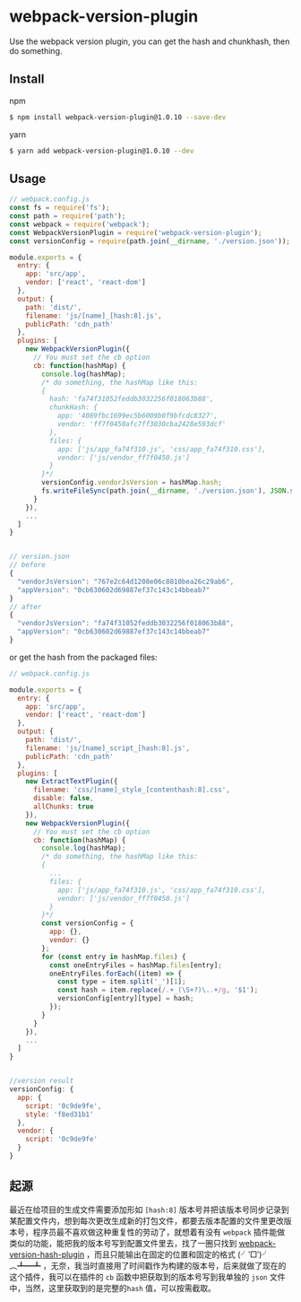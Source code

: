 # webpack-version-plugin
Use the webpack version plugin, you can get the hash and chunkhash, then do something.

## Install
npm
```bash
$ npm install webpack-version-plugin@1.0.10 --save-dev
```
yarn
```bash
$ yarn add webpack-version-plugin@1.0.10 --dev
```
## Usage
```javascript
// webpack.config.js
const fs = require('fs');
const path = require('path');
const webpack = require('webpack');
const WebpackVersionPlugin = require('webpack-version-plugin');
const versionConfig = require(path.join(__dirname, './version.json'));

module.exports = {
  entry: {
    app: 'src/app',
    vendor: ['react', 'react-dom']
  },
  output: {
    path: 'dist/',
    filename: 'js/[name]_[hash:8].js',
    publicPath: 'cdn_path'
  },
  plugins: [
    new WebpackVersionPlugin({
      // You must set the cb option
      cb: function(hashMap) {
        console.log(hashMap);
        /* do something, the hashMap like this:
        {
          hash: 'fa74f31052feddb3032256f018063b88',
          chunkHash: {
            app: '4089fbc1699ec5b6009b0f9bfcdc8327',
            vendor: 'ff7f0450afc7ff3030cba2428e593dcf'
          },
          files: {
            app: ['js/app_fa74f310.js', 'css/app_fa74f310.css'],
            vendor: ['js/vendor_ff7f0450.js']
          }
        }*/
        versionConfig.vendorJsVersion = hashMap.hash;
        fs.writeFileSync(path.join(__dirname, './version.json'), JSON.stringify(versionConfig, null, 2));        
      }
    }),
    ...
  ]
}


// version.json
// before
{
  "vendorJsVersion": "767e2c64d1208e06c8810bea26c29ab6",
  "appVersion": "0cb630602d69887ef37c143c14bbeab7"
}
// after
{
  "vendorJsVersion": "fa74f31052feddb3032256f018063b88",
  "appVersion": "0cb630602d69887ef37c143c14bbeab7"
}
```
or get the hash from the packaged files:
```javascript
// webpack.config.js

module.exports = {
  entry: {
    app: 'src/app',
    vendor: ['react', 'react-dom']
  },
  output: {
    path: 'dist/',
    filename: 'js/[name]_script_[hash:8].js',
    publicPath: 'cdn_path'
  },
  plugins: [
    new ExtractTextPlugin({
      filename: 'css/[name]_style_[contenthash:8].css',
      disable: false,
      allChunks: true
    }),
    new WebpackVersionPlugin({
      // You must set the cb option
      cb: function(hashMap) {
        console.log(hashMap);
        /* do something, the hashMap like this:
        {
          ...
          files: {
            app: ['js/app_fa74f310.js', 'css/app_fa74f310.css'],
            vendor: ['js/vendor_ff7f0450.js']
          }
        }*/
        const versionConfig = {
          app: {},
          vendor: {}
        };
        for (const entry in hashMap.files) {
          const oneEntryFiles = hashMap.files[entry];
          oneEntryFiles.forEach((item) => {
            const type = item.split('_')[1];
            const hash = item.replace(/.+_(\S+?)\..+/g, '$1');
            versionConfig[entry][type] = hash;
          });
        }
      }
    }),
    ...
  ]
}


//version result
versionConfig: {
  app: {
    script: '0c9de9fe',
    style: 'f8ed31b1'
  },
  vendor: {
    script: '0c9de9fe'
  }
}
```

## 起源
最近在给项目的生成文件需要添加形如 `[hash:8]` 版本号并把该版本号同步记录到某配置文件内，想到每次更改生成新的打包文件，都要去版本配置的文件里更改版本号，程序员最不喜欢做这种重复性的劳动了，就想着有没有 `webpack` 插件能做类似的功能，能把我的版本号写到配置文件里去，找了一圈只找到 [webpack-version-hash-plugin](https://www.npmjs.com/package/webpack-version-hash-plugin) ，而且只能输出在固定的位置和固定的格式 (╯‵□′)╯︵┻━┻ ，无奈，我当时直接用了时间戳作为构建的版本号，后来就做了现在的这个插件，我可以在插件的 `cb` 函数中把获取到的版本号写到我单独的 `json` 文件中，当然，这里获取到的是完整的`hash` 值，可以按需截取。
